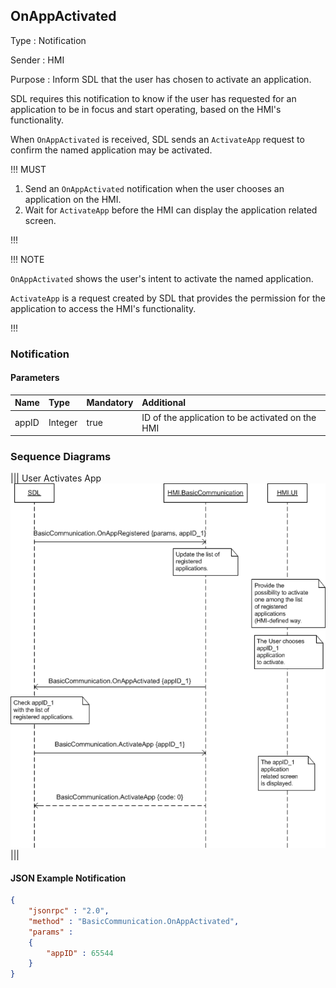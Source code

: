 ## OnAppActivated

Type
: Notification

Sender
: HMI

Purpose
: Inform SDL that the user has chosen to activate an application.

SDL requires this notification to know if the user has requested for an application to be in focus and start operating, based on the HMI's functionality.

When `OnAppActivated` is received, SDL sends an `ActivateApp` request to confirm the named application may be activated.

!!! MUST

  1. Send an `OnAppActivated` notification when the user chooses an application on the HMI.
  2. Wait for `ActivateApp` before the HMI can display the application related screen.

!!!

!!! NOTE

`OnAppActivated` shows the user's intent to activate the named application.

`ActivateApp` is a request created by SDL that provides the permission for the application to access the HMI's functionality.

!!!

### Notification

#### Parameters

|Name|Type|Mandatory|Additional|
|:---|:---|:--------|:---------|
|appID|Integer|true|ID of the application to be activated on the HMI|


### Sequence Diagrams
|||
User Activates App
![OnAppActivated](./assets/OnAppActivated.png)
|||

#### JSON Example Notification
```json
{
	"jsonrpc" : "2.0",
	"method" : "BasicCommunication.OnAppActivated",
	"params" :
	{
		"appID" : 65544
	}
}
```
